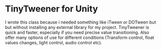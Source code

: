 # TinyTweener for Unity
I wrote this class because i needed something like iTween or DOTween but but without installing any external library for my project. TinyTweener is quick and faster, especially if you need precise value transitioning. Also offer many options of use for different conditions (Transform control, float values changes, light control, audio control etc). 
